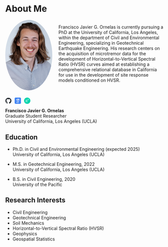 # About Me

<div style="display: flex; align-items: flex-start; margin-bottom: 20px;">
  <div style="flex: 0 0 150px; margin-right: 20px;">
    <img src="https://github.com/fjornelas/FJOwebsite/blob/main/img/0524%20(1).jpg?raw=true" width="150" style="border-radius: 50%;">
  </div>
  <div style="flex: 1;">
    <p>Francisco Javier G. Ornelas is currently pursuing a PhD at the University of California, Los Angeles, within the department of Civil and Environmental Engineering, specializing in Geotechnical Earthquake Engineering. His research centers on the acquisition of microtremor data for the development of Horizontal-to-Vertical Spectral Ratio (HVSR) curves aimed at establishing a comprehensive relational database in California for use in the development of site response models conditioned on HVSR.</p>
  </div>
</div>

<div style="display: flex; align-items: center; margin-bottom: 10px;">
  <a href="https://github.com/fjornelas" style="margin-right: 10px;">
    <img src="https://github.com/fjornelas/FJOwebsite/blob/main/img/github-mark.png?raw=true" width="20">
  </a>
  <a href="https://scholar.google.com/citations?user=kiG9d_gAAAAJ&hl=en" style="margin-right: 10px;">
    <img src="https://github.com/fjornelas/FJOwebsite/blob/main/img/google-scholar-icon-2048x2048-sjbhklt7.png?raw=true" width="20">
  </a>
  <a href="https://www.researchgate.net/profile/Francisco-Javier-Ornelas" style="margin-right: 10px;">
    <img src="https://github.com/fjornelas/FJOwebsite/blob/main/img/research_gate_image.png?raw=true" width="20">
  </a>
</div>

<div style="margin-bottom: 20px;">
  <h4 style="margin: 0;">Francisco Javier G. Ornelas</h4>
  <p style="margin: 0;">
    Graduate Student Researcher
    <br>
    University of California, Los Angeles (UCLA)
  </p>
</div>

## Education

- Ph.D. in Civil and Environmental Engineering (expected 2025)  
  University of California, Los Angeles (UCLA)

- M.S. in Geotechnical Engineering, 2022  
  University of California, Los Angeles (UCLA)

- B.S. in Civil Engineering, 2020  
  University of the Pacific

## Research Interests

- Civil Engineering
- Geotechnical Engineering
- Soil Mechanics
- Horizontal-to-Vertical Spectral Ratio (HVSR)
- Geophysics
- Geospatial Statistics
